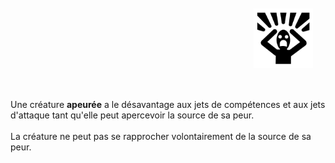<div class="warning" style='background-color:var(--bg); border-left: solid var(--title) 4px; border-radius: 4px;'>
<p style='padding:0.7em; margin-left:0.7em; display: inline-block;'>
<img src="../../Illustrations/Conditions/Frightened.png" style="width:20%;  float:right; padding:0.7em">

Une créature <b>apeurée</b> a le désavantage aux jets de compétences et aux jets d'attaque tant qu'elle peut apercevoir la source de sa peur.<br><br>
La créature ne peut pas se rapprocher volontairement de la source de sa peur.<br>
</p>
</div>
